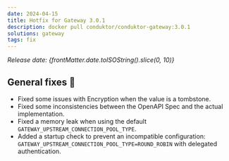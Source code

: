 ```yaml
---
date: 2024-04-15
title: Hotfix for Gateway 3.0.1
description: docker pull conduktor/conduktor-gateway:3.0.1
solutions: gateway
tags: fix
---
```


*Release date: {frontMatter.date.toISOString().slice(0, 10)}*

## General fixes 🔨

- Fixed some issues with Encryption when the value is a tombstone.
- Fixed some inconsistencies between the OpenAPI Spec and the actual implementation.
- Fixed a memory leak when using the default `GATEWAY_UPSTREAM_CONNECTION_POOL_TYPE`.
- Added a startup check to prevent an incompatible configuration: `GATEWAY_UPSTREAM_CONNECTION_POOL_TYPE=ROUND_ROBIN` with delegated authentication.


